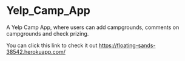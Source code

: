 # Yelp_Camp_App
A Yelp Camp App, where users can add campgrounds, comments on campgrounds and check prizing.

You can click this link to check it out https://floating-sands-38542.herokuapp.com/
